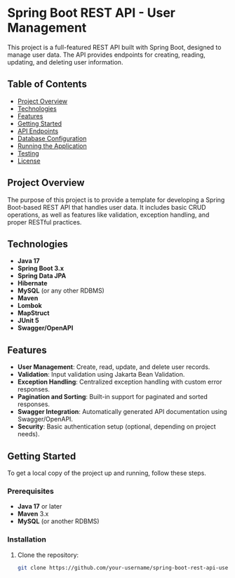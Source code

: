 # Spring Boot REST API - User Management

This project is a full-featured REST API built with Spring Boot, designed to manage user data. The API provides endpoints for creating, reading, updating, and deleting user information.

## Table of Contents

- [Project Overview](#project-overview)
- [Technologies](#technologies)
- [Features](#features)
- [Getting Started](#getting-started)
- [API Endpoints](#api-endpoints)
- [Database Configuration](#database-configuration)
- [Running the Application](#running-the-application)
- [Testing](#testing)
- [License](#license)

## Project Overview

The purpose of this project is to provide a template for developing a Spring Boot-based REST API that handles user data. It includes basic CRUD operations, as well as features like validation, exception handling, and proper RESTful practices.

## Technologies

- **Java 17**
- **Spring Boot 3.x**
- **Spring Data JPA**
- **Hibernate**
- **MySQL** (or any other RDBMS)
- **Maven**
- **Lombok**
- **MapStruct**
- **JUnit 5**
- **Swagger/OpenAPI**

## Features

- **User Management**: Create, read, update, and delete user records.
- **Validation**: Input validation using Jakarta Bean Validation.
- **Exception Handling**: Centralized exception handling with custom error responses.
- **Pagination and Sorting**: Built-in support for paginated and sorted responses.
- **Swagger Integration**: Automatically generated API documentation using Swagger/OpenAPI.
- **Security**: Basic authentication setup (optional, depending on project needs).

## Getting Started

To get a local copy of the project up and running, follow these steps.

### Prerequisites

- **Java 17** or later
- **Maven** 3.x
- **MySQL** (or another RDBMS)

### Installation

1. Clone the repository:
   ```bash
   git clone https://github.com/your-username/spring-boot-rest-api-user-management.git
